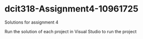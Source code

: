 # dcit318-Assignment4-10961725

Solutions for assignment 4

Run the solution of each project in Visual Studio to run the project
